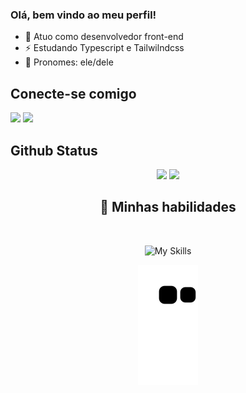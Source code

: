 ### Olá, bem vindo ao meu perfil! 

- 🔗 Atuo como desenvolvedor front-end
- ⚡ Estudando Typescript e Tailwilndcss
- 👐 Pronomes: ele/dele


## Conecte-se comigo
<a href="https://www.linkedin.com/in/gabriel-albertin-19baa0206/4"><img src="https://img.shields.io/badge/LinkedIn-0077B5?style=for-the-badge&logo=linkedin&logoColor=white"></a>
<a href="mailto:gabriel.albertin26@hotmail.com"><img src="https://img.shields.io/badge/Microsoft_Outlook-0078D4?style=for-the-badge&logo=microsoft-outlook&logoColor=white"></a>

## Github Status
<div align="center">
<img height="170em" src="https://github-readme-stats.vercel.app/api?username=GabrielAlbertin&show_icons=true&theme=transparent"/>
<img height="170em" src="https://github-readme-stats.vercel.app/api/top-langs/?username=GabrielAlbertin&layout=compact&theme=transparent"/>
</div>

<div align="center">

## 🤹 Minhas habilidades

<br>

![My Skills](https://skills.thijs.gg/icons?i=js,ts,html,css,nextjs,react,tailwind)

![Snake animation](https://github.com/GabrielAlbertin/GabrielAlbertin/blob/output/github-contribution-grid-snake.svg)

